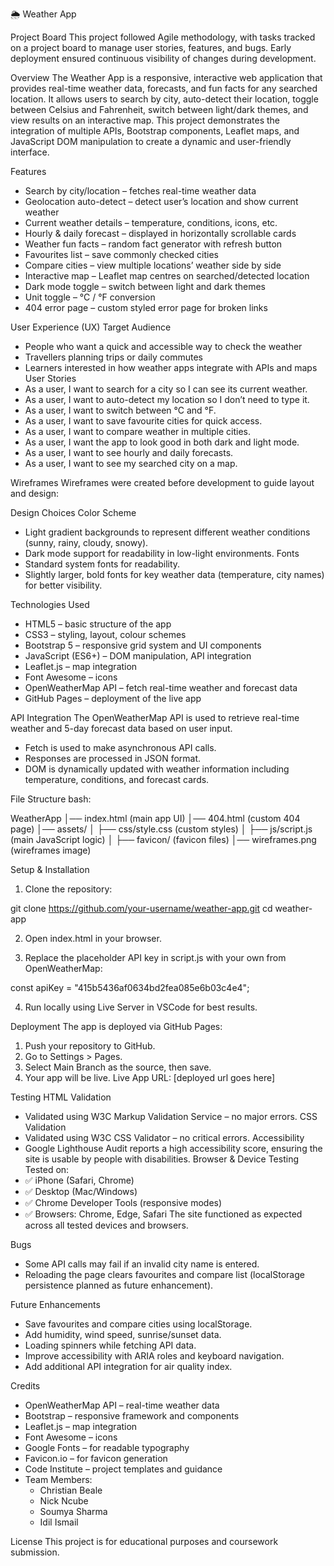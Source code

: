 🌦️ Weather App


Project Board
This project followed Agile methodology, with tasks tracked on a project board to manage user stories, features, and bugs. Early deployment ensured continuous visibility of changes during development.

Overview
The Weather App is a responsive, interactive web application that provides real-time weather data, forecasts, and fun facts for any searched location. It allows users to search by city, auto-detect their location, toggle between Celsius and Fahrenheit, switch between light/dark themes, and view results on an interactive map.
This project demonstrates the integration of multiple APIs, Bootstrap components, Leaflet maps, and JavaScript DOM manipulation to create a dynamic and user-friendly interface.

Features
- Search by city/location – fetches real-time weather data
- Geolocation auto-detect – detect user’s location and show current weather
- Current weather details – temperature, conditions, icons, etc.
- Hourly & daily forecast – displayed in horizontally scrollable cards
- Weather fun facts – random fact generator with refresh button
- Favourites list – save commonly checked cities
- Compare cities – view multiple locations’ weather side by side
- Interactive map – Leaflet map centres on searched/detected location
- Dark mode toggle – switch between light and dark themes
- Unit toggle – °C / °F conversion
- 404 error page – custom styled error page for broken links

User Experience (UX)
Target Audience
* People who want a quick and accessible way to check the weather
* Travellers planning trips or daily commutes
* Learners interested in how weather apps integrate with APIs and maps
User Stories
* As a user, I want to search for a city so I can see its current weather.
* As a user, I want to auto-detect my location so I don’t need to type it.
* As a user, I want to switch between °C and °F.
* As a user, I want to save favourite cities for quick access.
* As a user, I want to compare weather in multiple cities.
* As a user, I want the app to look good in both dark and light mode.
* As a user, I want to see hourly and daily forecasts.
* As a user, I want to see my searched city on a map.

Wireframes
Wireframes were created before development to guide layout and design:




Design Choices
Color Scheme
* Light gradient backgrounds to represent different weather conditions (sunny, rainy, cloudy, snowy).
* Dark mode support for readability in low-light environments.
Fonts
* Standard system fonts for readability.
* Slightly larger, bold fonts for key weather data (temperature, city names) for better visibility.

Technologies Used
* HTML5 – basic structure of the app
* CSS3 – styling, layout, colour schemes
* Bootstrap 5 – responsive grid system and UI components
* JavaScript (ES6+) – DOM manipulation, API integration
* Leaflet.js – map integration
* Font Awesome – icons
* OpenWeatherMap API – fetch real-time weather and forecast data
* GitHub Pages – deployment of the live app

API Integration
The OpenWeatherMap API is used to retrieve real-time weather and 5-day forecast data based on user input.
* Fetch is used to make asynchronous API calls.
* Responses are processed in JSON format.
* DOM is dynamically updated with weather information including temperature, conditions, and forecast cards.

File Structure
bash:

WeatherApp
│── index.html               (main app UI)
│── 404.html                 (custom 404 page)
│── assets/
│   ├── css/style.css  (custom styles)
│   ├── js/script.js       (main JavaScript logic)
│   ├── favicon/            (favicon files)
│── wireframes.png   (wireframes image)

Setup & Installation

1. Clone the repository:

git clone https://github.com/your-username/weather-app.git
cd weather-app

2. Open index.html in your browser.

3. Replace the placeholder API key in script.js with your own from OpenWeatherMap:

const apiKey = "415b5436af0634bd2fea085e6b03c4e4";

4. Run locally using Live Server in VSCode for best results.




Deployment
The app is deployed via GitHub Pages:
1. Push your repository to GitHub.
2. Go to Settings > Pages.
3. Select Main Branch as the source, then save.
4. Your app will be live. 
Live App URL: [deployed url goes here]

Testing
HTML Validation
* Validated using W3C Markup Validation Service – no major errors.
CSS Validation
* Validated using W3C CSS Validator – no critical errors.
Accessibility
* Google Lighthouse Audit reports a high accessibility score, ensuring the site is usable by people with disabilities.
Browser & Device Testing
Tested on:
* ✅ iPhone (Safari, Chrome)
* ✅ Desktop (Mac/Windows)
* ✅ Chrome Developer Tools (responsive modes)
* ✅ Browsers: Chrome, Edge, Safari
The site functioned as expected across all tested devices and browsers.

Bugs
* Some API calls may fail if an invalid city name is entered.
* Reloading the page clears favourites and compare list (localStorage persistence planned as future enhancement).

Future Enhancements
* Save favourites and compare cities using localStorage.
* Add humidity, wind speed, sunrise/sunset data.
* Loading spinners while fetching API data.
* Improve accessibility with ARIA roles and keyboard navigation.
* Add additional API integration for air quality index.

Credits
* OpenWeatherMap API – real-time weather data
* Bootstrap – responsive framework and components
* Leaflet.js – map integration
* Font Awesome – icons
* Google Fonts – for readable typography
* Favicon.io – for favicon generation
* Code Institute – project templates and guidance
* Team Members:
    * Christian Beale
    * Nick Ncube
    * Soumya Sharma
    * Idil Ismail

License
This project is for educational purposes and coursework submission.
